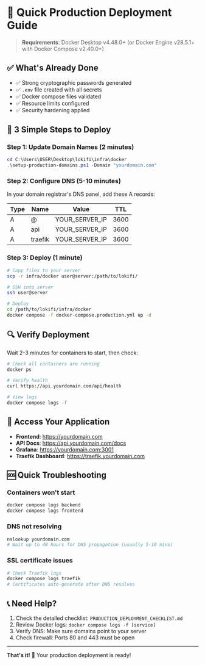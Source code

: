 # 🚀 Quick Production Deployment Guide

> **Requirements**: Docker Desktop v4.48.0+ (or Docker Engine v28.5.1+ with Docker Compose v2.40.0+)

## ✅ What's Already Done

- ✅ Strong cryptographic passwords generated
- ✅ `.env` file created with all secrets
- ✅ Docker compose files validated
- ✅ Resource limits configured
- ✅ Security hardening applied

## 🎯 3 Simple Steps to Deploy

### Step 1: Update Domain Names (2 minutes)
```powershell
cd C:\Users\USER\Desktop\lokifi\infra\docker
.\setup-production-domains.ps1 -Domain "yourdomain.com"
```

### Step 2: Configure DNS (5-10 minutes)
In your domain registrar's DNS panel, add these A records:

| Type | Name | Value | TTL |
|------|------|-------|-----|
| A | @ | YOUR_SERVER_IP | 3600 |
| A | api | YOUR_SERVER_IP | 3600 |
| A | traefik | YOUR_SERVER_IP | 3600 |

### Step 3: Deploy (1 minute)
```bash
# Copy files to your server
scp -r infra/docker user@server:/path/to/lokifi/

# SSH into server
ssh user@server

# Deploy
cd /path/to/lokifi/infra/docker
docker compose -f docker-compose.production.yml up -d
```

## 🔍 Verify Deployment

Wait 2-3 minutes for containers to start, then check:

```bash
# Check all containers are running
docker ps

# Verify health
curl https://api.yourdomain.com/api/health

# View logs
docker compose logs -f
```

## 📱 Access Your Application

- **Frontend**: https://yourdomain.com
- **API Docs**: https://api.yourdomain.com/docs
- **Grafana**: https://yourdomain.com:3001
- **Traefik Dashboard**: https://traefik.yourdomain.com

## 🆘 Quick Troubleshooting

### Containers won't start
```bash
docker compose logs backend
docker compose logs frontend
```

### DNS not resolving
```bash
nslookup yourdomain.com
# Wait up to 48 hours for DNS propagation (usually 5-10 mins)
```

### SSL certificate issues
```bash
# Check Traefik logs
docker compose logs traefik
# Certificates auto-generate after DNS resolves
```

## 📞 Need Help?

1. Check the detailed checklist: `PRODUCTION_DEPLOYMENT_CHECKLIST.md`
2. Review Docker logs: `docker compose logs -f [service]`
3. Verify DNS: Make sure domains point to your server
4. Check firewall: Ports 80 and 443 must be open

---

**That's it!** 🎉 Your production deployment is ready!
